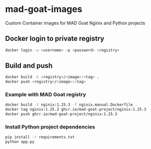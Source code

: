 # mad-goat-images

Custom Container images for MAD Goat Nginix and Python projects

## Docker login to private registry

```bash
docker login -u <username> -p <password> <registry>
```

## Build and push

```bash
docker build -t <registry>/<image>:<tag> .
docker push <registry>/<image>:<tag>
```

### Example with MAD Goat registry

```bash
docker build -t nginix:1.25.3 -f nginix.manual.Dockerfile .
docker tag nginix:1.25.3 ghcr.io/mad-goat-project/nginix:1.25.3
docker push ghcr.io/mad-goat-project/nginix:1.25.3
```

### Install Python project dependencies

```bash
pip install -r requirements.txt
python app.py
```
